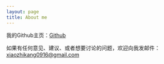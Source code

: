 ```yaml
---
layout: page
title: About me
---
```


我的Github主页：[Github](https://github.com/xiaozhikang0916)

如果有任何意见、建议、或者想要讨论的问题，欢迎向我发邮件：[xiaozhikang0916@gmail.com](mailto:xiaozhikang0916@gmail.com)
